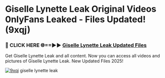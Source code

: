 # Giselle Lynette Leak Original Videos 0nlyFans Leaked - Files Updated! (9xqj)

<h3>🔴 CLICK HERE 🌐==►► <a href="https://tinyurl.com/ms9xzufz" rel="nofollow">Giselle Lynette Leak Updated Files</a></h3>

Get Giselle Lynette Leak and all content. Now you can access all videos and pictures of Giselle Lynette Leak. New Updated Files 2025!

[![9xqj](https://i.imgur.com/ppqm5kG.gif)](https://tinyurl.com/ms9xzufz)
giselle lynette leak